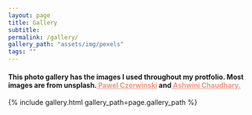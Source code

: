 ```yaml
---
layout: page
title: Gallery
subtitle: 
permalink: /gallery/
gallery_path: "assets/img/pexels"
tags: ""
---
```


<!-- This is a photo gallery made from the static files in the `assets/img/pexels` folder. 
I wanted to create automatically a simple gallery from a folder without having to create a markdown page as you would for the portfolio.
 -->
 

<h4>This photo gallery has the images I used throughout my protfolio. Most images are from unsplash.<a href="https://unsplash.com/@pawel_czerwinski?utm_source=unsplash&utm_medium=referral&utm_content=creditCopyText" style="color: #ed9680; "> Pawel Czerwinski</a> and<a href="https://unsplash.com/@suicide_chewbacca?utm_source=unsplash&utm_medium=referral&utm_content=creditCopyText" style="color: #ed9680; "> Ashwini Chaudhary.</a></h4>


{% include gallery.html gallery_path=page.gallery_path %}
